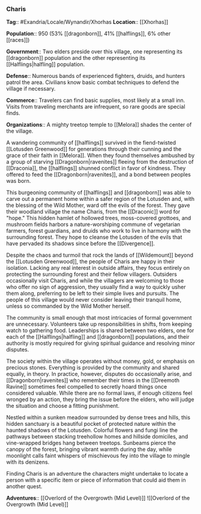 ### Charis
**Tag**:: #Exandria/Locale/Wynandir/Xhorhas
**Location**:: [[Xhorhas]]

**Population**:: 950 (53% [[dragonborn]], 41% [[halflings]], 6% other [[races]])

**Government**:: Two elders preside over this village, one representing its [[dragonborn]] population and the other representing its [[Halflings|halfling]] population.

**Defense**:: Numerous bands of experienced fighters, druids, and hunters patrol the area. Civilians know basic combat techniques to defend the village if necessary.

**Commerce**:: Travelers can find basic supplies, most likely at a small inn. Visits from traveling merchants are infrequent, so rare goods are special finds.

**Organizations**:: A mighty treetop temple to [[Melora]] shades the center of the village.

A wandering community of [[halflings]] survived in the fiend-twisted [[Lotusden Greenwood]] for generations through their cunning and the grace of their faith in [[Melora]]. When they found themselves ambushed by a group of starving [[Dragonborn|ravenites]] fleeing from the destruction of [[Draconia]], the [[halflings]] shunned conflict in favor of kindness. They offered to feed the [[Dragonborn|ravenites]], and a bond between peoples was born.

This burgeoning community of [[halflings]] and [[dragonborn]] was able to carve out a permanent home within a safer region of the Lotusden and, with the blessing of the Wild Mother, ward off the evils of the forest. They gave their woodland village the name Charis, from the [[Draconic]] word for "hope." This hidden hamlet of hollowed trees, moss-covered grottoes, and mushroom fields harbors a nature-worshiping commune of vegetarian farmers, forest guardians, and druids who work to live in harmony with the surrounding forest. They hope to cleanse the Lotusden of the evils that have pervaded its shadows since before the [[Divergence]].

Despite the chaos and turmoil that rock the lands of [[Wildemount]] beyond the [[Lotusden Greenwood]], the people of Charis are happy in their isolation. Lacking any real interest in outside affairs, they focus entirely on protecting the surrounding forest and their fellow villagers. Outsiders occasionally visit Charis, and while the villagers are welcoming to those who offer no sign of aggression, they usually find a way to quickly usher them along, preferring to be left to their simple lives and pursuits. The people of this village would never consider leaving their tranquil home, unless so commanded by the Wild Mother herself.

The community is small enough that most intricacies of formal government are unnecessary. Volunteers take up responsibilities in shifts, from keeping watch to gathering food. Leaderships is shared between two elders, one for each of the [[Halflings|halfling]] and [[dragonborn]] populations, and their authority is mostly required for giving spiritual guidance and resolving minor disputes.

The society within the village operates without money, gold, or emphasis on precious stones. Everything is provided by the community and shared equally, in theory. In practice, however, disputes do occasionally arise, and [[Dragonborn|ravenites]] who remember their times in the [[Dreemoth Ravine]] sometimes feel compelled to secretly hoard things once considered valuable. While there are no formal laws, if enough citizens feel wronged by an action, they bring the issue before the elders, who will judge the situation and choose a fitting punishment.

Nestled within a sunken meadow surrounded by dense trees and hills, this hidden sanctuary is a beautiful pocket of protected nature within the haunted shadows of the Lotusden. Colorful flowers and fungi line the pathways between stacking treehollow homes and hillside domiciles, and vine-wrapped bridges hang between treetops. Sunbeams pierce the canopy of the forest, bringing vibrant warmth during the day, while moonlight calls faint whispers of mischievous fey into the village to mingle with its denizens.

Finding Charis is an adventure the characters might undertake to locate a person with a specific item or piece of information that could aid them in another quest.

**Adventures**:: [[Overlord of the Overgrowth (Mid Level)]]
![[Overlord of the Overgrowth (Mid Level)]]
